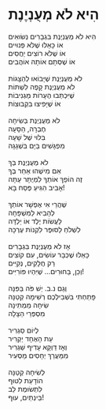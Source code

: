 # הִיא לֹא מְעֻנְיֶנֶת

הִיא לֹא מְעֻנְיֶנֶת בִּגְבָרִים נְשׂוּאִים\
אוֹ כָּאֵלּוּ שֶׁלֹּא פְּנוּיִים\
אוֹ שֶׁלֹּא רוֹצִים יַחֲסִים\
אוֹ שֶׁסְּתָם אוֹתָהּ אוֹהֲבִים\
\
לֹא מְעֻנְיֶנֶת שֶׁיָּבוֹאוּ לְהַצָּגוֹת\
לֹא מְעֻנְיֶנֶת קָפֶה לִשְׁתּוֹת\
שֶׁיִּכְתְּבוּ הֶעָרוֹת מַגְנִיבוֹת\
אוֹ שֶׁיָּפִיצוּ בִּקְבוּצוֹת\
\
לֹא מְעֻנְיֶנֶת בְּשִׂיחָה\
חֶבְרָה, הַסָּעָה\
בִּלּוּי שֶׁל שָׁעָה\
מִפְגָּשִׁים בַּיָּם בִּשְׁגָגָה\
\
לֹא מְעֻנְיֶנֶת בְּךָ\
אִם מִישֶׁהוּ אַחֵר בְּךָ\
זֶה הוֹפֵךְ אוֹתְךָ לִמְיֻתָּר עַתָּה\
אָבִיב הִגִּיעַ פֶּסַח בָּא!\
\
שֶׁהֲרֵי אִי אֶפְשָׁר אוֹתְךָ\
לְהָבִיא לַמִּשְׁפָּחָה\
לַעֲשׂוֹת יֶלֶד אוֹ יַלְדָּה\
לִשְׁלֹחַ לַסּוּפֶּר לִקְנוֹת עֶרְכָּה\
\
אָז לֹא מְעֻנְיֶנֶת בִּגְבָרִים\
כָּאֵלּוּ שֶׁכְּבָר עוֹשִׂים, עִם קוֹצִים\
רַק חֲלָקִים, נְקִיִּים\
וְכֵן, בַּחוּרִים... שֶׁיִּהְיוּ פּוֹרִיִּים!\
\
וְגַם נ.ב. יֵשׁ פֹּה בַּפִּנָּה\
פָּתַחְתִּי בִּשְׁבִילְכֶם רְשִׁימָה קְטַנָּה\
שִׂיחָה מַמְתִּינָה\
מִסְפְּרֵי הַצָּלָה\
\
לְיוֹם סַגְרִיר\
עֵת הָאֶחָד יַקְרִיר\
וְאָז דַּוְקָא עָדִיף שַׁגְרִיר\
מִמַּעֲרַךְ יְחָסִים מַסְעִיר\
\
לְשִׂיחָה קְטַנָּה\
הוֹדָעַת לִטּוּף\
לִתְשׂוּמֶת לֵב\
בֵּינְתַיִם, עוּף!
